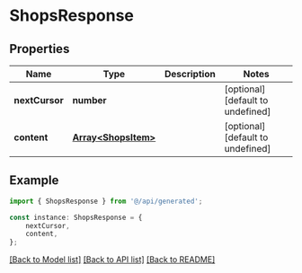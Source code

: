 # ShopsResponse


## Properties

Name | Type | Description | Notes
------------ | ------------- | ------------- | -------------
**nextCursor** | **number** |  | [optional] [default to undefined]
**content** | [**Array&lt;ShopsItem&gt;**](ShopsItem.md) |  | [optional] [default to undefined]

## Example

```typescript
import { ShopsResponse } from '@/api/generated';

const instance: ShopsResponse = {
    nextCursor,
    content,
};
```

[[Back to Model list]](../README.md#documentation-for-models) [[Back to API list]](../README.md#documentation-for-api-endpoints) [[Back to README]](../README.md)
